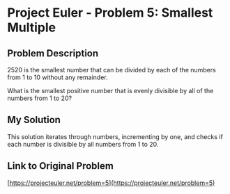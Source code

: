 # Project Euler - Problem 5: Smallest Multiple

## Problem Description

2520 is the smallest number that can be divided by each of the numbers from 1 to 10 without any remainder.

What is the smallest positive number that is evenly divisible by all of the numbers from 1 to 20?

## My Solution

This solution iterates through numbers, incrementing by one, and checks if each number is divisible by all numbers from 1 to 20.

## Link to Original Problem

[https://projecteuler.net/problem=5](https://projecteuler.net/problem=5)
